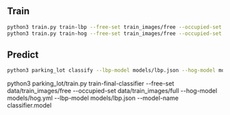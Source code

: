 
## Train

```sh
python3 train.py train-lbp --free-set train_images/free --occupied-set train_images/full --model-name lbp.json
python3 train.py train-hog --free-set train_images/free --occupied-set train_images/full --model-name hog.yml
```

## Predict

```sh
python3 parking_lot classify --lbp-model models/lbp.json --hog-model models/hog.yml
```

python3 parking_lot/train.py train-final-classifier --free-set data/train_images/free --occupied-set data/train_images/full --hog-model models/hog.yml --lbp-model models/lbp.json --model-name classifier.model
